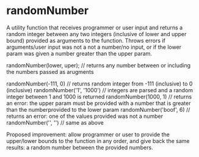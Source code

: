 # randomNumber
A utility function that receives programmer or user input and returns a random integer between any
two integers (inclusive of lower and upper bound) provided as arguments to the function. Throws errors
if arguments/user input was not a not a number/no input, or if the lower param was given a number greater
than the upper param.

randomNumber(lower, uper); // returns any number between or including the numbers passed as arugments

randomNumber(-111, 0) // returns random integer from -111 (inclusive) to 0 (inclusive)
randomNumber('1', '1000') // integers are parsed and a random integer between 1 and 1000 is returned
randomNumber(1000, 1) // returns an error: the upper param must be provided with a number that is greater than 
the numberprovided to the lower param
randomNumber('boof', 6) // returns an error: one of the values provided was not a number
randomNumber('', '') // same as above

Proposed improvement: allow programmer or user to provide the upper/lower bounds to the function in any order, 
and give back the same results: a random number between the provided numbers.

